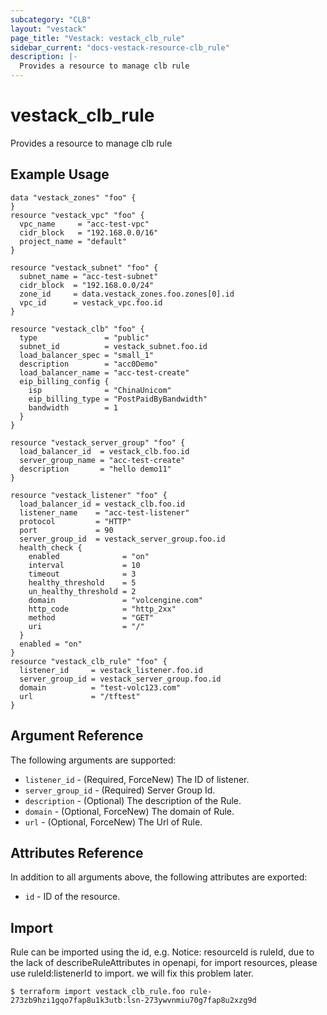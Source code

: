 ```yaml
---
subcategory: "CLB"
layout: "vestack"
page_title: "Vestack: vestack_clb_rule"
sidebar_current: "docs-vestack-resource-clb_rule"
description: |-
  Provides a resource to manage clb rule
---
```

# vestack_clb_rule
Provides a resource to manage clb rule
## Example Usage
```hcl
data "vestack_zones" "foo" {
}
resource "vestack_vpc" "foo" {
  vpc_name     = "acc-test-vpc"
  cidr_block   = "192.168.0.0/16"
  project_name = "default"
}

resource "vestack_subnet" "foo" {
  subnet_name = "acc-test-subnet"
  cidr_block  = "192.168.0.0/24"
  zone_id     = data.vestack_zones.foo.zones[0].id
  vpc_id      = vestack_vpc.foo.id
}

resource "vestack_clb" "foo" {
  type               = "public"
  subnet_id          = vestack_subnet.foo.id
  load_balancer_spec = "small_1"
  description        = "acc0Demo"
  load_balancer_name = "acc-test-create"
  eip_billing_config {
    isp              = "ChinaUnicom"
    eip_billing_type = "PostPaidByBandwidth"
    bandwidth        = 1
  }
}

resource "vestack_server_group" "foo" {
  load_balancer_id  = vestack_clb.foo.id
  server_group_name = "acc-test-create"
  description       = "hello demo11"
}

resource "vestack_listener" "foo" {
  load_balancer_id = vestack_clb.foo.id
  listener_name    = "acc-test-listener"
  protocol         = "HTTP"
  port             = 90
  server_group_id  = vestack_server_group.foo.id
  health_check {
    enabled              = "on"
    interval             = 10
    timeout              = 3
    healthy_threshold    = 5
    un_healthy_threshold = 2
    domain               = "volcengine.com"
    http_code            = "http_2xx"
    method               = "GET"
    uri                  = "/"
  }
  enabled = "on"
}
resource "vestack_clb_rule" "foo" {
  listener_id     = vestack_listener.foo.id
  server_group_id = vestack_server_group.foo.id
  domain          = "test-volc123.com"
  url             = "/tftest"
}
```
## Argument Reference
The following arguments are supported:
* `listener_id` - (Required, ForceNew) The ID of listener.
* `server_group_id` - (Required) Server Group Id.
* `description` - (Optional) The description of the Rule.
* `domain` - (Optional, ForceNew) The domain of Rule.
* `url` - (Optional, ForceNew) The Url of Rule.

## Attributes Reference
In addition to all arguments above, the following attributes are exported:
* `id` - ID of the resource.



## Import
Rule can be imported using the id, e.g.
Notice: resourceId is ruleId, due to the lack of describeRuleAttributes in openapi, for import resources, please use ruleId:listenerId to import.
we will fix this problem later.
```
$ terraform import vestack_clb_rule.foo rule-273zb9hzi1gqo7fap8u1k3utb:lsn-273ywvnmiu70g7fap8u2xzg9d
```


